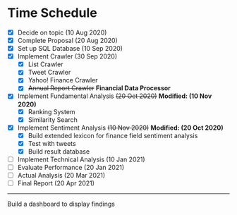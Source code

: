 # Time Schedule
- [x] Decide on topic (10 Aug 2020)
- [x] Complete Proposal (20 Aug 2020)
- [x] Set up SQL Database (10 Sep 2020)
- [x] Implement Crawler (30 Sep 2020)
  - [x] List Crawler
  - [x] Tweet Crawler
  - [x] Yahoo! Finance Crawler
  - [x] ~~Annual Report Crawler~~ **Financial Data Processor**
- [x] Implement Fundamental Analysis ~~(20 Oct 2020)~~ **Modified: (10 Nov 2020)**
  - [x] Ranking System
  - [x] Similarity Search
- [x] Implement Sentiment Analysis ~~(10 Nov 2020)~~ **Modified: (20 Oct 2020)**
  - [x] Build extended lexicon for finance field sentiment analysis
  - [x] Test with tweets
  - [x] Build result database
- [ ] Implement Technical Analysis (10 Jan 2021)
- [ ] Evaluate Performance (20 Jan 2021)
- [ ] Actual Analysis (20 Mar 2021)
- [ ] Final Report (20 Apr 2021)

- - - - 
Build a dashboard to display findings
